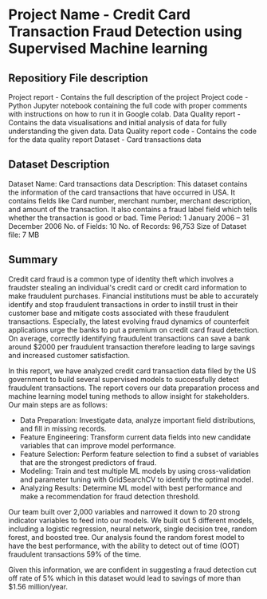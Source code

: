 # Project Name - Credit Card Transaction Fraud Detection using Supervised Machine learning

## Repositiory File description
Project report - Contains the full description of the project
Project code - Python Jupyter notebook containing the full code with proper comments with instructions on how to run it in Google colab.
Data Quality report - Contains the data visualisations and initial analysis of data for fully understanding the given data.
Data Quality report code - Contains the code for the data quality report
Dataset - Card transactions data

## Dataset Description
Dataset Name: Card transactions data
Description: This dataset contains the information of the card transactions that have occurred in USA. It contains fields like Card number, merchant number, merchant description, and amount of the transaction. It also contains a fraud label field which tells whether the transaction is good or bad.
Time Period: 1 January 2006 – 31 December 2006
No. of Fields: 10
No. of Records: 96,753
Size of Dataset file: 7 MB

## Summary
Credit card fraud is a common type of identity theft which involves a fraudster stealing an individual's credit card or credit card information to make fraudulent purchases. Financial institutions must be able to accurately identify and stop fraudulent transactions in order to instill trust in their customer base and mitigate costs associated with these fraudulent transactions. Especially, the latest evolving fraud dynamics of counterfeit applications urge the banks to put a
premium on credit card fraud detection. On average, correctly identifying fraudulent transactions can save a bank around $2000 per fraudulent transaction therefore leading to large savings and increased customer satisfaction.

In this report, we have analyzed credit card transaction data filed by the US government to build several supervised models to successfully detect fraudulent transactions. The report covers our data preparation process and machine learning model tuning methods to allow insight for
stakeholders. Our main steps are as follows:

  - Data Preparation: Investigate data, analyze important field distributions, and fill in missing records.
  - Feature Engineering: Transform current data fields into new candidate variables that can improve model performance.
  - Feature Selection: Perform feature selection to find a subset of variables that are the strongest predictors of fraud.
  - Modeling: Train and test multiple ML models by using cross-validation and parameter tuning with GridSearchCV to identify the optimal model.
  - Analyzing Results: Determine ML model with best performance and make a recommendation for fraud detection threshold.

Our team built over 2,000 variables and narrowed it down to 20 strong indicator variables to feed into our models. We built out 5 different models, including a logistic regression, neural network, single decision tree, random forest, and boosted tree. Our analysis found the random forest model to have the best performance, with the ability to detect out of time (OOT) fraudulent transactions 59% of the time.

Given this information, we are confident in suggesting a fraud detection cut off rate of 5% which in this dataset would lead to savings of more than $1.56 million/year.



